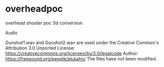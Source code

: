 # overheadpoc
overhead shooter poc 3d conversion

Audio

Gunshot1.wav and Gunshot2.wav are used under the Creative Common's Attribution 3.0 Unported
License: https://creativecommons.org/licenses/by/3.0/legalcode
Author: https://freesound.org/people/alukahn/
The files have not been modified.


